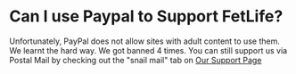 # Can I use Paypal to Support FetLife?

Unfortunately, PayPal does not allow sites with adult content to use them. We learnt the hard way. We got banned 4 times. You can still support us via Postal Mail by checking out the "snail mail" tab on [Our Support Page](https://fetlife.com/support)
